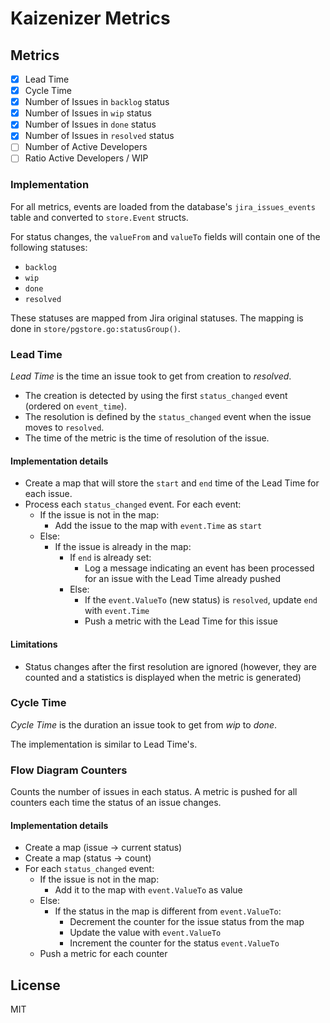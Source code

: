 # Kaizenizer Metrics

## Metrics

- [x] Lead Time
- [x] Cycle Time
- [x] Number of Issues in `backlog` status
- [x] Number of Issues in `wip` status
- [x] Number of Issues in `done` status
- [x] Number of Issues in `resolved` status
- [ ] Number of Active Developers
- [ ] Ratio Active Developers / WIP

### Implementation

For all metrics, events are loaded from the database's `jira_issues_events` table and converted to `store.Event` structs. 

For status changes, the `valueFrom` and `valueTo` fields will contain one of the following statuses:

- `backlog`
- `wip`
- `done`
- `resolved`

These statuses are mapped from Jira original statuses. The mapping is done in `store/pgstore.go:statusGroup()`.

### Lead Time

_Lead Time_ is the time an issue took to get from creation to _resolved_.

- The creation is detected by using the first `status_changed` event (ordered on `event_time`).
- The resolution is defined by the `status_changed` event when the issue moves to `resolved`.
- The time of the metric is the time of resolution of the issue.

#### Implementation details

- Create a map that will store the `start` and `end` time of the Lead Time for each issue.
- Process each `status_changed` event. For each event:
  - If the issue is not in the map:
    - Add the issue to the map with `event.Time` as `start`
  - Else:
    - If the issue is already in the map:
      - If `end` is already set:
        - Log a message indicating an event has been processed for an issue with the Lead Time already pushed
      - Else:
        - If the `event.ValueTo` (new status) is `resolved`, update `end` with `event.Time`
        - Push a metric with the Lead Time for this issue

#### Limitations

- Status changes after the first resolution are ignored (however, they are counted and a statistics is displayed when the metric is generated)

### Cycle Time

_Cycle Time_ is the duration an issue took to get from _wip_ to _done_.

The implementation is similar to Lead Time's.

### Flow Diagram Counters

Counts the number of issues in each status. A metric is pushed for all counters each time the status of an issue changes.

#### Implementation details

- Create a map (issue -> current status)
- Create a map (status -> count) 
- For each `status_changed` event:
  - If the issue is not in the map:
    - Add it to the map with `event.ValueTo` as value
  - Else:
    - If the status in the map is different from `event.ValueTo`:
      - Decrement the counter for the issue status from the map
      - Update the value with `event.ValueTo`
      - Increment the counter for the status `event.ValueTo`
  - Push a metric for each counter

## License

MIT

